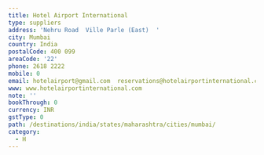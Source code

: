 ```yaml
---
title: Hotel Airport International
type: suppliers
address: 'Nehru Road  Ville Parle (East)  '
city: Mumbai
country: India
postalCode: 400 099
areaCode: '22'
phone: 2618 2222
mobile: 0
email: hotelairport@gmail.com  reservations@hotelairportinternational.com
www: www.hotelairportinternational.com
note: ''
bookThrough: 0
currency: INR
gstType: 0
path: /destinations/india/states/maharashtra/cities/mumbai/
category:
  - H
---
```


